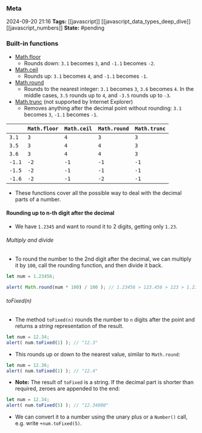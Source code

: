 ### Meta
2024-09-20 21:16
**Tags:** [[javascript]] [[javascript_data_types_deep_dive]] [[javascript_numbers]]
**State:** #pending 

### Built-in functions
- [Math.floor]([[js_Math.floor()]])
	- Rounds down: `3.1` becomes `3`, and `-1.1` becomes `-2`.
- [Math.ceil]([[js_Math.ceil()]])
	- Rounds up: `3.1` becomes `4`, and `-1.1` becomes `-1`. 
- [Math.round]([[js_Math.round()]])
	- Rounds to the nearest integer: `3.1` becomes `3`, `3.6` becomes `4`. In the middle cases, `3.5` rounds up to `4`, and `-3.5` rounds up to `-3`.
- [Math.trunc]([[js_Math.trunc()]]) (not supported by Internet Explorer)
	- Removes anything after the decimal point without rounding: `3.1` becomes `3`, `-1.1` becomes `-1`.


|        | `Math.floor` | `Math.ceil` | `Math.round` | `Math.trunc` |
| ------ | ------------ | ----------- | ------------ | ------------ |
| `3.1`  | `3`          | `4`         | `3`          | `3`          |
| `3.5`  | `3`          | `4`         | `4`          | `3`          |
| `3.6`  | `3`          | `4`         | `4`          | `3`          |
| `-1.1` | `-2`         | `-1`        | `-1`         | `-1`         |
| `-1.5` | `-2`         | `-1`        | `-1`         | `-1`         |
| `-1.6` | `-2`         | `-1`        | `-2`         | `-1`         |

- These functions cover all the possible way to deal with the decimal parts of a number.

#### Rounding up to n-th digit after the decimal
- We have `1.2345` and want to round it to 2 digits, getting only `1.23`.

###### Multiply and divide
- To round the number to the 2nd digit after the decimal, we can multiply it by `100`, call the rounding function, and then divide it back.

```JavaScript title:app.js
let num = 1.23456;

alert( Math.round(num * 100) / 100 ); // 1.23456 > 123.456 > 123 > 1.23
```

###### toFixed(n)
- The method `toFixed(n)` rounds the number to `n` digits after the point and returns a *string* representation of the result.

```JavaScript title:app.js
let num = 12.34;
alert( num.toFixed(1) ); // "12.3"
```

- This rounds up or down to the nearest value, similar to `Math.round`:

```JavaScript title:app.js
let num = 12.36;
alert( num.toFixed(1) ); // "12.4"
```

- **Note:** The result of `toFixed` is a string. If the decimal part is shorter than required, zeroes are appended to the end:

```JavaScript title:app.js
let num = 12.34;
alert( num.toFixed(5) ); // "12.34000"
```

- We can convert it to a number using the unary plus or a `Number()` call, e.g. write `+num.toFixed(5)`.